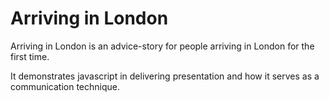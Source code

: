 # Arriving in London 

Arriving in London is an advice-story for people arriving in London for the first time.

It demonstrates javascript in delivering presentation and how it serves as a communication technique.
